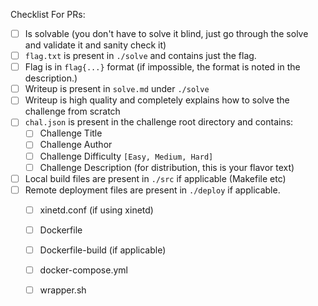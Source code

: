 Checklist For PRs:

- [ ] Is solvable (you don't have to solve it blind, just go through the solve and validate it and sanity check it)
- [ ] `flag.txt` is present  in `./solve` and contains just the flag.
- [ ] Flag is in `flag{...}` format (if impossible, the format is noted in the description.)
- [ ] Writeup is present in `solve.md` under `./solve`
- [ ] Writeup is high quality and completely explains how to solve the challenge from scratch
- [ ] `chal.json` is present in the challenge root directory and contains:
  - [ ] Challenge Title
  - [ ] Challenge Author
  - [ ] Challenge Difficulty `[Easy, Medium, Hard]`
  - [ ] Challenge Description (for distribution, this is your flavor text)
- [ ] Local build files are present in `./src` if applicable (Makefile etc)
- [ ] Remote deployment files are present in `./deploy` if applicable.
  - [ ] xinetd.conf (if using xinetd)
  - [ ] Dockerfile
  - [ ] Dockerfile-build (if applicable)
  - [ ] docker-compose.yml
  - [ ] wrapper.sh


